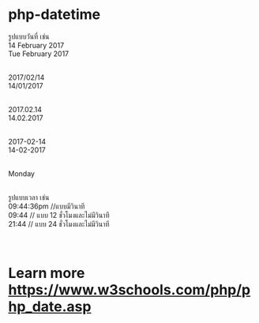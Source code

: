 # php-datetime <br>
รูปแบบวันที่ เช่น <br>
14 February 2017 <br>
Tue February 2017 <br><br>

2017/02/14 <br>
14/01/2017 <br><br>

2017.02.14 <br>
14.02.2017 <br><br>

2017-02-14 <br>
14-02-2017 <br><br>

Monday <br><br>


รูปแบบเวลา เช่น<br>
09:44:36pm //แบบมีวินาที<br>
09:44 // แบบ 12 ชั่วโมงและไม่มีวินาที<br>
21:44 // แบบ 24 ชั่วโมงและไม่มีวินาที<br><br><br>

# Learn more https://www.w3schools.com/php/php_date.asp


